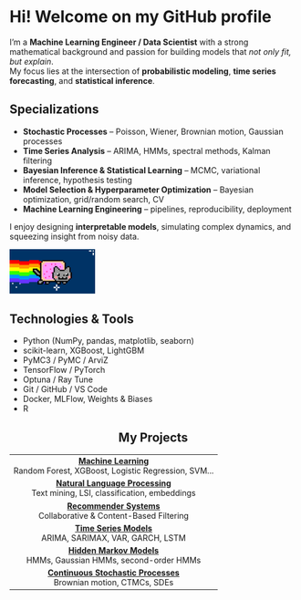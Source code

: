# Hi! Welcome on my GitHub profile 

I’m a **Machine Learning Engineer / Data Scientist** with a strong mathematical background and passion for building models that *not only fit, but explain*.  
My focus lies at the intersection of **probabilistic modeling**, **time series forecasting**, and **statistical inference**.

## Specializations
- **Stochastic Processes** – Poisson, Wiener, Brownian motion, Gaussian processes  
- **Time Series Analysis** – ARIMA, HMMs, spectral methods, Kalman filtering  
- **Bayesian Inference & Statistical Learning** – MCMC, variational inference, hypothesis testing  
- **Model Selection & Hyperparameter Optimization** – Bayesian optimization, grid/random search, CV  
- **Machine Learning Engineering** – pipelines, reproducibility, deployment

I enjoy designing **interpretable models**, simulating complex dynamics, and squeezing insight from noisy data.


  <img src="assets/github_loop.webp" alt="GitHub Loop" width="150">
</p>

## Technologies & Tools
- Python (NumPy, pandas, matplotlib, seaborn)
- scikit-learn, XGBoost, LightGBM
- PyMC3 / PyMC / ArviZ
- TensorFlow / PyTorch
- Optuna / Ray Tune
- Git / GitHub / VS Code
- Docker, MLFlow, Weights & Biases
- R

<h2 align="center">My Projects</h2>

<table align="center">
  <tr>
    <td align="center">
      <a href="https://github.com/pawel-zajac-dev/Machine-Learning">
        <b>Machine Learning</b>
      </a>
      <br/>
      Random Forest, XGBoost, Logistic Regression, SVM...
    </td>
  </tr>
  <tr>
    <td align="center">
      <a href="https://github.com/pawel-zajac-dev/Natural-Language-Processing">
        <b>Natural Language Processing</b>
      </a>
      <br/>
      Text mining, LSI, classification, embeddings
    </td>
  </tr>
  <tr>
    <td align="center">
      <a href="https://github.com/pawel-zajac-dev/Recommender-Systems">
        <b>Recommender Systems</b>
      </a>
      <br/>
      Collaborative & Content-Based Filtering
    </td>
  </tr>
  <tr>
    <td align="center">
      <a href="https://github.com/pawel-zajac-dev/Time-Series-Models">
        <b>Time Series Models</b>
      </a>
      <br/>
      ARIMA, SARIMAX, VAR, GARCH, LSTM
    </td>
  </tr>
  <tr>
    <td align="center">
      <a href="https://github.com/pawel-zajac-dev/Hidden-Markov-Models">
        <b>Hidden Markov Models</b>
      </a>
      <br/>
      HMMs, Gaussian HMMs, second-order HMMs
    </td>
  </tr>
  <tr>
    <td align="center">
      <a href="https://github.com/pawel-zajac-dev/Continuous-Stochastic-Processes">
        <b>Continuous Stochastic Processes</b>
      </a>
      <br/>
      Brownian motion, CTMCs, SDEs
    </td>
  </tr>
</table>

